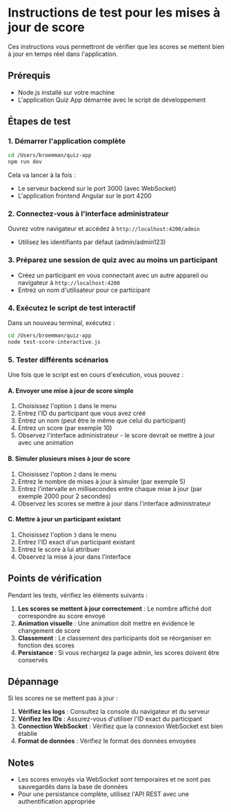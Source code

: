 # Instructions de test pour les mises à jour de score

Ces instructions vous permettront de vérifier que les scores se mettent bien à jour en temps réel dans l'application.

## Prérequis

- Node.js installé sur votre machine
- L'application Quiz App démarrée avec le script de développement

## Étapes de test

### 1. Démarrer l'application complète

```bash
cd /Users/broemman/quiz-app
npm run dev
```

Cela va lancer à la fois :

- Le serveur backend sur le port 3000 (avec WebSocket)
- L'application frontend Angular sur le port 4200

### 2. Connectez-vous à l'interface administrateur

Ouvrez votre navigateur et accédez à `http://localhost:4200/admin`

- Utilisez les identifiants par défaut (admin/admin123)

### 3. Préparez une session de quiz avec au moins un participant

- Créez un participant en vous connectant avec un autre appareil ou navigateur à `http://localhost:4200`
- Entrez un nom d'utilisateur pour ce participant

### 4. Exécutez le script de test interactif

Dans un nouveau terminal, exécutez :

```bash
cd /Users/broemman/quiz-app
node test-score-interactive.js
```

### 5. Tester différents scénarios

Une fois que le script est en cours d'exécution, vous pouvez :

#### A. Envoyer une mise à jour de score simple

1. Choisissez l'option `1` dans le menu
2. Entrez l'ID du participant que vous avez créé
3. Entrez un nom (peut être le même que celui du participant)
4. Entrez un score (par exemple 10)
5. Observez l'interface administrateur - le score devrait se mettre à jour avec une animation

#### B. Simuler plusieurs mises à jour de score

1. Choisissez l'option `2` dans le menu
2. Entrez le nombre de mises à jour à simuler (par exemple 5)
3. Entrez l'intervalle en millisecondes entre chaque mise à jour (par exemple 2000 pour 2 secondes)
4. Observez les scores se mettre à jour dans l'interface administrateur

#### C. Mettre à jour un participant existant

1. Choisissez l'option `3` dans le menu
2. Entrez l'ID exact d'un participant existant
3. Entrez le score à lui attribuer
4. Observez la mise à jour dans l'interface

## Points de vérification

Pendant les tests, vérifiez les éléments suivants :

1. **Les scores se mettent à jour correctement** : Le nombre affiché doit correspondre au score envoyé
2. **Animation visuelle** : Une animation doit mettre en évidence le changement de score
3. **Classement** : Le classement des participants doit se réorganiser en fonction des scores
4. **Persistance** : Si vous rechargez la page admin, les scores doivent être conservés

## Dépannage

Si les scores ne se mettent pas à jour :

1. **Vérifiez les logs** : Consultez la console du navigateur et du serveur
2. **Vérifiez les IDs** : Assurez-vous d'utiliser l'ID exact du participant
3. **Connection WebSocket** : Vérifiez que la connexion WebSocket est bien établie
4. **Format de données** : Vérifiez le format des données envoyées

## Notes

- Les scores envoyés via WebSocket sont temporaires et ne sont pas sauvegardés dans la base de données
- Pour une persistance complète, utilisez l'API REST avec une authentification appropriée
